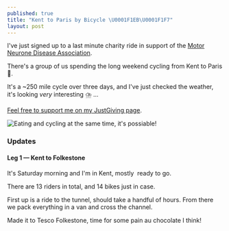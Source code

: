 ```yaml
---
published: true
title: "Kent to Paris by Bicycle \U0001F1EB\U0001F1F7"
layout: post
---
```

I've just signed up to a last minute charity ride in support of the [Motor Neurone Disease Association](https://www.mndassociation.org).

There's a group of us spending the long weekend cycling from Kent to Paris 🥐.

It's a ~250 mile cycle over three days, and I've just checked the weather, it's looking _very_ interesting ⛈️ ...

[Feel free to support me on my JustGiving page](https://www.justgiving.com/fundraising/samuel-parkinson-paris-cycle).

![Eating and cycling at the same time, it's possiable!](https://media.giphy.com/media/OZvMMeKdYmPpS/giphy.gif)

### Updates

#### Leg 1 — Kent to Folkestone

It's Saturday morning and I'm in Kent, mostly  ready to go.

There are 13 riders in total, and 14 bikes just in case.

First up is a ride to the tunnel, should take a handful of hours. From there we pack everything in a van and cross the channel.

Made it to Tesco Folkestone, time for some pain au chocolate I think!
